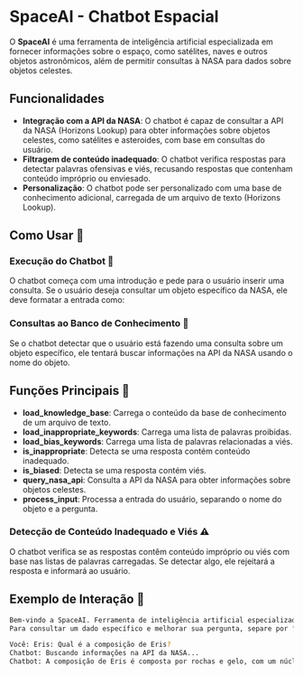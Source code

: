 # SpaceAI - Chatbot Espacial

O **SpaceAI** é uma ferramenta de inteligência artificial especializada em fornecer informações sobre o espaço, como satélites, naves e outros objetos astronômicos, além de permitir consultas à NASA para dados sobre objetos celestes.

## Funcionalidades

- **Integração com a API da NASA**: O chatbot é capaz de consultar a API da NASA (Horizons Lookup) para obter informações sobre objetos celestes, como satélites e asteroides, com base em consultas do usuário.
- **Filtragem de conteúdo inadequado**: O chatbot verifica respostas para detectar palavras ofensivas e viés, recusando respostas que contenham conteúdo impróprio ou enviesado.
- **Personalização**: O chatbot pode ser personalizado com uma base de conhecimento adicional, carregada de um arquivo de texto (Horizons Lookup).



## Como Usar 🚀

### Execução do Chatbot 💬

O chatbot começa com uma introdução e pede para o usuário inserir uma consulta. Se o usuário deseja consultar um objeto específico da NASA, ele deve formatar a entrada como:


### Consultas ao Banco de Conhecimento 🌌

Se o chatbot detectar que o usuário está fazendo uma consulta sobre um objeto específico, ele tentará buscar informações na API da NASA usando o nome do objeto.


## Funções Principais 🧠

- **load_knowledge_base**: Carrega o conteúdo da base de conhecimento de um arquivo de texto.
- **load_inappropriate_keywords**: Carrega uma lista de palavras proibidas.
- **load_bias_keywords**: Carrega uma lista de palavras relacionadas a viés.
- **is_inappropriate**: Detecta se uma resposta contém conteúdo inadequado.
- **is_biased**: Detecta se uma resposta contém viés.
- **query_nasa_api**: Consulta a API da NASA para obter informações sobre objetos celestes.
- **process_input**: Processa a entrada do usuário, separando o nome do objeto e a pergunta.


### Detecção de Conteúdo Inadequado e Viés ⚠️

O chatbot verifica se as respostas contêm conteúdo impróprio ou viés com base nas listas de palavras carregadas. Se detectar algo, ele rejeitará a resposta e informará ao usuário.

## Exemplo de Interação 💬

```bash
Bem-vindo a SpaceAI. Ferramenta de inteligência artificial especializada em fatos espaciais, como: satélites, naves e outros.
Para consultar um dado específico e melhorar sua pergunta, separe por ":". Como em: <StringEspecial>: <SuaPergunta>

Você: Eris: Qual é a composição de Eris?
Chatbot: Buscando informações na API da NASA...
Chatbot: A composição de Eris é composta por rochas e gelo, com um núcleo rochoso e uma atmosfera...

